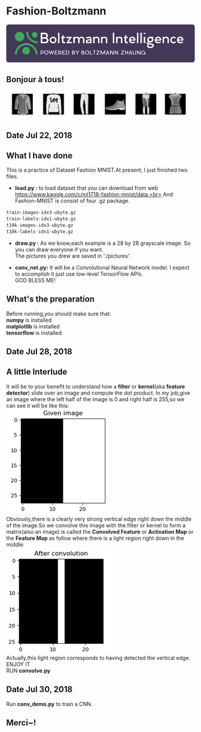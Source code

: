 # Fashion-Boltzmann
![Image crashed](https://raw.githubusercontent.com/BoltzmannZhaung/Fashion-Boltzmann/master/img/logo5.png)
## Bonjour à tous!

![Image crashed](https://raw.githubusercontent.com/BoltzmannZhaung/Fashion-Boltzmann/master/img/pic.jpg)


## Date Jul 22, 2018
## What I have done
This is a practice of Dataset Fashion MNIST.At present, I just finished two files.

- **load.py :** to load dataset that you can download from web https://www.kaggle.com/c/ml1718-fashion-mnist/data.<br>
And Fashion-MNIST is consist of four .gz package.
```latex
train-images-idx3-ubyte.gz
train-labels-idx1-ubyte.gz
t10k-images-idx3-ubyte.gz
t10k-labels-idx1-ubyte.gz
```
- **draw.py :** As we know,each example is a 28 by 28 grayscale image.
So you can draw everyone if you want.<br>
The pictures you drew are saved in './pictures'.

- **conv_net.py:** It will be a Convolutional Neural Network model.
I expect to accomplish it just use low-level TensorFlow APIs.<br>
GOD BLESS ME!

## What's the preparation
Before running,you should make sure that:<br>
**numpy**       is installed<br>
**matplotlib**  is installed<br>
**tensorflow**  is installed<br>

## Date Jul 28, 2018
## A little Interlude
It will be to your benefit to understand how a **filter** or **kernel**(aka **feature detector**) slide over an image and compute the dot product.
In my job,give an image where the left half of the image is 0 and right half is 255,so we can see it will be like this:<br>
![Image crashed](https://raw.githubusercontent.com/BoltzmannZhaung/Fashion-Boltzmann/master/img/pic2.png)<br>
Obviously,there is a clearly very strong vertical edge right down the middle of the image.So we convolve this image with
the filter or kernel to form a matrix(also an image) is called the **Convolved Feature** or **Activation Map** or the **Feature Map** 
as follow where there is a light region right down in the middle:<br>
![Image crashed](https://raw.githubusercontent.com/BoltzmannZhaung/Fashion-Boltzmann/master/img/pic3.png)<br>
Actually,this light region corresponds to having detected the vertical edge.
ENJOY IT<br>
RUN **convolve.py** 

## Date Jul 30, 2018
Run **conv_demo.py** to train a CNN.
## Merci~!